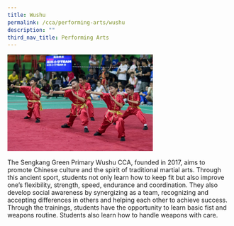 ```yaml
---
title: Wushu
permalink: /cca/performing-arts/wushu
description: ""
third_nav_title: Performing Arts
---
```

<img style="width: 65%;" src="/images/wushu.jpg" />
<p>The Sengkang Green Primary Wushu CCA, founded in 2017, aims to promote Chinese culture and the spirit of traditional martial arts. Through this ancient sport, students not only learn how to keep fit but also improve one&rsquo;s flexibility, strength, speed, endurance and coordination. They also develop social awareness by synergizing as a team, recognizing and accepting differences in others and helping each other to achieve success. Through the trainings, students have the opportunity to learn basic fist and weapons routine. Students also learn how to handle weapons with care.</p>
